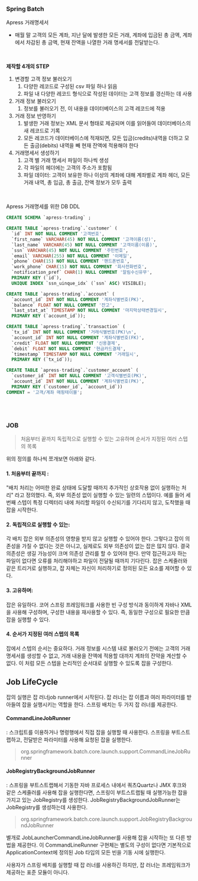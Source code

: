 ### Spring Batch 

Apress 거래명세서 


- 매월 말 고객의 모든 계좌, 지난 달에 발생한 모든 거래, 계좌에 입금된 총 금액, 계좌에서 차감된 총 금액, 현재 잔액을 나열한 거래 명세서를 전달받는다.

<br/>

**제작할 4개의 STEP**

1. 변경할 고객 정보 불러오기
   1. 다양한 레코드로 구성된 csv 파일 하나 읽음
   2. 파일 내 다양한 레코드 형식으로 작성된 데이터는 고객 정보를 갱신하는 데 사용
2. 거래 정보 불러오기
   1. 정보를 불러오기 전, 이 내용을 데이터베이스의 고객 레코드에 적용
3. 거래 정보 반영하기
   1. 발생한 거래 정보는 XML 문서 형태로 제공되며 이를 읽어들여 데이터베이스의 새 레코드로 기록
   2. 모든 레코드가 데이터베이스에 적재되면, 모든 입금(credits)내역을 더하고 모든 출금(debits) 내역을 빼 현재 잔액에 적용해야 한다
4. 거래명세서 생성하기
   1. 고객 별 거래 명세서 파일이 하나씩 생성
   2. 각 파일의 헤더에는 고객의 주소가 포함됨
   3. 파일 데이터: 고객이 보유한 하나 이상의 계좌에 대해 계좌별로 계좌 헤더, 모든 거래 내역, 총 입금, 총 출금, 잔액 정보가 모두 출력


<br/>

Apress 거래명세를 위한 DB DDL

``` SQL
CREATE SCHEMA `apress-trading` ;

CREATE TABLE `apress-trading`.`customer` (
  `id` INT NOT NULL COMMENT '고객번호',
  `first_name` VARCHAR(45) NOT NULL COMMENT '고객이름(성)',
  `last_name` VARCHAR(45) NOT NULL COMMENT '고객이름(이름)',
  `ssn` VARCHAR(45) NOT NULL COMMENT '주민번호',
  `email` VARCHAR(255) NOT NULL COMMENT '이메일',
  `phone` CHAR(15) NOT NULL COMMENT '핸드폰번호',
  `work_phone` CHAR(15) NOT NULL COMMENT '회사전화번호',
  `notification_pref` CHAR(1) NULL COMMENT '알림수신유무',
  PRIMARY KEY (`id`),
  UNIQUE INDEX `ssn_uinque_idx` (`ssn` ASC) VISIBLE);

CREATE TABLE `apress-trading`.`account` (
  `account_id` INT NOT NULL COMMENT '계좌식별번호(PK)',
  `balance` FLOAT NOT NULL COMMENT '잔고',
  `last_stat_at` TIMESTAMP NOT NULL COMMENT '마지막상태변경일시',
  PRIMARY KEY (`account_id`));

CREATE TABLE `apress-trading`.`transaction` (
  `tx_id` INT NOT NULL COMMENT '거래식별번호(PK)\n',
  `account_id` INT NOT NULL COMMENT '계좌식별번호(FK)',
  `credit` FLOAT NOT NULL COMMENT '신용결제',
  `debit` FLOAT NOT NULL COMMENT '현금카드결제',
  `timestamp` TIMESTAMP NOT NULL COMMENT '거래일시',
  PRIMARY KEY (`tx_id`));

CREATE TABLE `apress-trading`.`customer_account` (
  `customer_id` INT NOT NULL COMMENT '고객식별번호(PK)',
  `account_id` INT NOT NULL COMMENT '계좌식별번호(PK)',
  PRIMARY KEY (`customer_id`, `account_id`))
COMMENT = '고객/계좌 매핑테이블';
```

<br/><br/>


### JOB

> 처음부터 끝까지 독립적으로 실행할 수 있는 고유하며 순서가 지정된 여러 스텝의 목록

위의 정의를 하나씩 쪼개보면 아래와 같다.


#### 1. 처음부터 끝까지 : 

"배치 처리는 어떠한 완료 상태에 도달할 때까지 추가적인 상호작용 없이 실행하는 처리" 라고 정의했다. 
즉, 외부 의존성 없이 실행할 수 있는 일련의 스텝이다. 
예를 들어 세번째 스텝이 특정 디렉터리 내에 처리할 파일이 수신되기를 기다리지 않고, 도착했을 때 잡을 시작한다.

#### 2. 독립적으로 실행할 수 있는:

각 배치 잡은 외부 의존성의 영향을 받지 않고 실행할 수 있어야 한다. 
그렇다고 잡이 의존성을 가질 수 없다는 것은 아니고, 실제로도 외부 의존성이 없는 잡은 많지 않다.
결국 의존성은 생길 가능성이 크며 의존성 관리를 할 수 있어야 한다.
만약 접근하고자 하는 파일이 없다면 오류를 처리해야하고 파일이 전달될 때까지 기다린다.
잡은 스케줄러와 같은 트리거로 실행하고, 잡 자체는 자신이 처리하기로 정의된 모든 요소를 제어할 수 있다.

#### 3. 고유하며:

잡은 유일하다. 코어 스프링 프레임워크를 사용한 빈 구성 방식과 동이하게 자바나 XML을 사용해 구성하며, 구성한 내용을 재사용할 수 있다. 즉, 동일한 구성으로 필요한 만큼 잡을 실행할 수 있다.

#### 4. 순서가 지정된 여러 스텝의 목록

잡에서 스텝의 순서는 중요하다. 거래 정보를 시스템 내로 불러오기 전에는 고객의 거래명세서를 생성할 수 없고, 거래 내용을 잔액에 적용할 대까지 계좌의 잔약을 계산할 수 없다.
이 처럼 모든 스텝을 논리적인 순서대로 실행할 수 있도록 잡을 구성한다.



## Job LifeCycle

잡의 실행은 잡 러너job runner에서 시작된다. 잡 러너는 잡 이름과 여러 파라미터를 받아들여 잡을 실행시키는 역할을 한다. 
스프링 배치는 두 가지 잡 러너를 제공한다.

#### CommandLineJobRunner
: 스크립트를 이용하거나 명령행에서 직접 잡을 실행할 때 사용한다. 스프링을 부트스트랩하고, 전달받은 파라미터를 사용해 요청된 잡을 실행한다.

> org.springframework.batch.core.launch.support.CommandLineJobRunner

#### JobRegistryBackgroundJobRunner
: 스프링을 부트스트랩해서 기동한 자바 프로세스 내에서 쿼츠Quartz나 JMX 후크와 같은 스케줄러를 사용해 잡을 실행한다면, 스프링이 부트스트랩될 때 실행가능한 잡을 가지고 있는 JobRegistry를 생성한다. JobRegistryBackgroundJobRunner는 JobRegistry를 생성하는데 사용한다.

> org.springframework.batch.core.launch.support.JobRegistryBackgroundJobRunner

별개로 JobLauncherCommandLineJobRunner를 사용해 잡을 시작하는 또 다른 방법을 제공한다. 이 CommandLineRunner 구현체는 별도의 구성이 없다면 기본적으로 ApplicationContext에 정의된 Job 타입의 모든 빈을 기동 시에 실행한다. 

사용자가 스프링 배치를 실행할 때 잡 러너를 사용하긴 하지만, 잡 러너는 프레임워크가 제공하는 표준 모듈이 아니다.